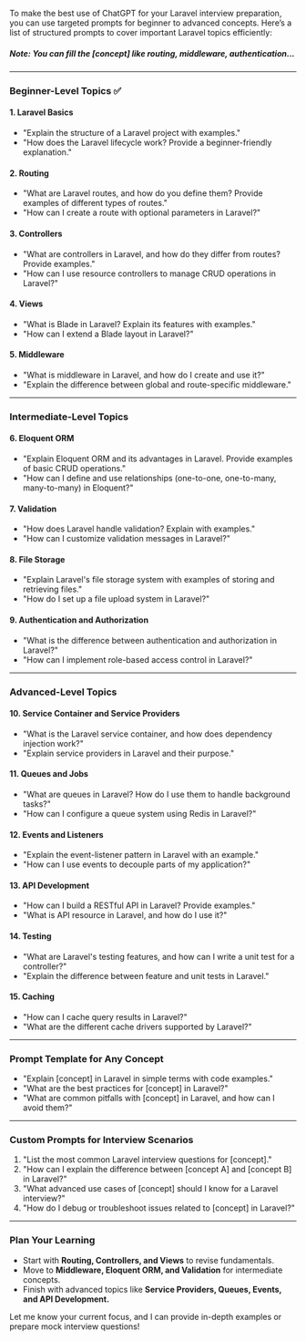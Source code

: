 To make the best use of ChatGPT for your Laravel interview preparation, you can use targeted prompts for beginner to advanced concepts. Here’s a list of structured prompts to cover important Laravel topics efficiently:

##### Note: You can fill the [concept] like routing, middleware, authentication...

---

### **Beginner-Level Topics** ✅

#### 1. **Laravel Basics**
- "Explain the structure of a Laravel project with examples."
- "How does the Laravel lifecycle work? Provide a beginner-friendly explanation."

#### 2. **Routing**
- "What are Laravel routes, and how do you define them? Provide examples of different types of routes."
- "How can I create a route with optional parameters in Laravel?"

#### 3. **Controllers**
- "What are controllers in Laravel, and how do they differ from routes? Provide examples."
- "How can I use resource controllers to manage CRUD operations in Laravel?"

#### 4. **Views**
- "What is Blade in Laravel? Explain its features with examples."
- "How can I extend a Blade layout in Laravel?"

#### 5. **Middleware**
- "What is middleware in Laravel, and how do I create and use it?"
- "Explain the difference between global and route-specific middleware."

---

### **Intermediate-Level Topics**

#### 6. **Eloquent ORM**
- "Explain Eloquent ORM and its advantages in Laravel. Provide examples of basic CRUD operations."
- "How can I define and use relationships (one-to-one, one-to-many, many-to-many) in Eloquent?"

#### 7. **Validation**
- "How does Laravel handle validation? Explain with examples."
- "How can I customize validation messages in Laravel?"

#### 8. **File Storage**
- "Explain Laravel's file storage system with examples of storing and retrieving files."
- "How do I set up a file upload system in Laravel?"

#### 9. **Authentication and Authorization**
- "What is the difference between authentication and authorization in Laravel?"
- "How can I implement role-based access control in Laravel?"

---

### **Advanced-Level Topics**

#### 10. **Service Container and Service Providers**
- "What is the Laravel service container, and how does dependency injection work?"
- "Explain service providers in Laravel and their purpose."

#### 11. **Queues and Jobs**
- "What are queues in Laravel? How do I use them to handle background tasks?"
- "How can I configure a queue system using Redis in Laravel?"

#### 12. **Events and Listeners**
- "Explain the event-listener pattern in Laravel with an example."
- "How can I use events to decouple parts of my application?"

#### 13. **API Development**
- "How can I build a RESTful API in Laravel? Provide examples."
- "What is API resource in Laravel, and how do I use it?"

#### 14. **Testing**
- "What are Laravel's testing features, and how can I write a unit test for a controller?"
- "Explain the difference between feature and unit tests in Laravel."

#### 15. **Caching**
- "How can I cache query results in Laravel?"
- "What are the different cache drivers supported by Laravel?"

---

### **Prompt Template for Any Concept**
- "Explain [concept] in Laravel in simple terms with code examples."
- "What are the best practices for [concept] in Laravel?"
- "What are common pitfalls with [concept] in Laravel, and how can I avoid them?"

---

### **Custom Prompts for Interview Scenarios**
1. "List the most common Laravel interview questions for [concept]."
2. "How can I explain the difference between [concept A] and [concept B] in Laravel?"
3. "What advanced use cases of [concept] should I know for a Laravel interview?"
4. "How do I debug or troubleshoot issues related to [concept] in Laravel?"

---

### **Plan Your Learning**
- Start with **Routing, Controllers, and Views** to revise fundamentals.
- Move to **Middleware, Eloquent ORM, and Validation** for intermediate concepts.
- Finish with advanced topics like **Service Providers, Queues, Events, and API Development.**

Let me know your current focus, and I can provide in-depth examples or prepare mock interview questions!
